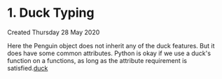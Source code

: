 # 1. Duck Typing
Created Thursday 28 May 2020

Here the Penguin object does not inherit any of the duck features. But it does have some common attributes. Python is okay if we use a duck's function on a functions, as long as the attribute requirement is satisfied.[duck](./polymorphism_code/duck.py) 

